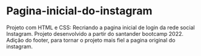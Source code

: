 # Pagina-inicial-do-instagram
Projeto com HTML e CSS: Recriando a pagina inicial de login da rede social Instagram.
Projeto desenvolvido a partir do  santander bootcamp 2022. Adição do footer, para tornar o projeto mais fiel a pagina original do instagram.
